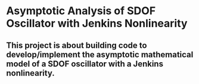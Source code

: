 # Asymptotic Analysis of SDOF Oscillator with Jenkins Nonlinearity

## This project is about building code to develop/implement the asymptotic mathematical model of a SDOF oscillator with a Jenkins nonlinearity.
